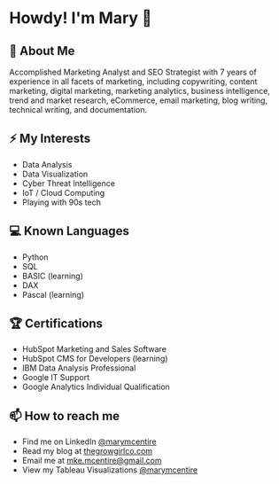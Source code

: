 # Howdy! I'm Mary 👋

## 💬 About Me
Accomplished Marketing Analyst and SEO Strategist with 7 years of experience in all facets of marketing, including copywriting, content marketing, digital marketing, marketing analytics, business intelligence, trend and market research, eCommerce, email marketing, blog writing, technical writing, and documentation.

## ⚡ My Interests
- Data Analysis
- Data Visualization
- Cyber Threat Intelligence
- IoT / Cloud Computing
- Playing with 90s tech

## 💻 Known Languages
- Python
- SQL
- BASIC (learning)
- DAX
- Pascal (learning)

## 🏆 Certifications
- HubSpot Marketing and Sales Software
- HubSpot CMS for Developers (learning)
- IBM Data Analysis Professional
- Google IT Support
- Google Analytics Individual Qualification

## 📫 How to reach me
- Find me on LinkedIn [@marymcentire](https://www.linkedin.com/in/marymcentire/)
- Read my blog at [thegrowgirlco.com](https://thegrowgirlco.com/)
- Email me at [mke.mcentire@gmail.com](mke.mcentire@gmail.com)
- View my Tableau Visualizations [@marymcentire](https://public.tableau.com/app/profile/mary.mcentire)
